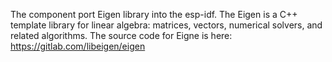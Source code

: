 The component port Eigen library into the esp-idf.
The Eigen is a C++ template library for linear algebra: matrices, vectors, numerical solvers, and related algorithms.
The source code for Eigne is here: https://gitlab.com/libeigen/eigen
